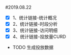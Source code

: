 #2019.08.22
- [x] 1、统计链接-统计概况
- [x] 2、统计链接-时段分析
- [x] 3、统计链接-访问明细
- [x] 4、统计链接-投放量CURD
- TODO 生成投放数据

